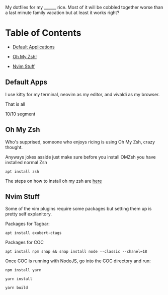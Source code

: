 My dotfiles for my ______ rice. Most of it will be cobbled together worse than a last minute family vacation but at least it works right?

# Table of Contents

 - [Default Applications](#default-apps)

 - [Oh My Zsh!](#oh-my-zsh)

 - [Nvim Stuff](#nvim-stuff)


## Default Apps

I use kitty for my terminal, neovim as my editor, and vivaldi as my browser.

That is all

10/10 segment


## Oh My Zsh

Who's supprised, someone who enjoys ricing is using Oh My Zsh, crazy thought.

Anyways jokes asside just make sure before you install OMZsh you have installed normal Zsh

```
apt install zsh
```

The steps on how to install oh my zsh are [here](https://ohmyz.sh/#install)


## Nvim Stuff

Some of the vim plugins require some packages but setting them up is pretty self explanitory.

Packages for Tagbar: 
```
apt install exubert-ctags
```

Packages for COC
``` 
apt install npm snap && snap install node --classic --chanel=18
```

Once COC is running with NodeJS, go into the COC directory and run:
```
npm install yarn

yarn install

yarn build
```
